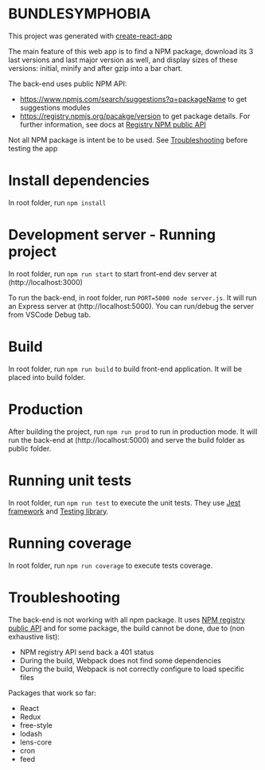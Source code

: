 # BUNDLESYMPHOBIA

This project was generated with [create-react-app](https://github.com/facebook/create-react-app)

The main feature of this web app is to find a NPM package, download its 3 last versions and last major version as well,
and display sizes of these versions: initial, minify and after gzip into a bar chart.

The back-end uses public NPM API: 
- https://www.npmjs.com/search/suggestions?q=packageName to get suggestions modules
- https://registry.npmjs.org/pacakge/version to get package details. For further information, see docs at [Registry NPM public API](https://github.com/npm/registry/blob/master/docs/REGISTRY-API.md)

Not all NPM package is intent be to be used. See [Troubleshooting](#troubleshooting) before testing the app

# Install dependencies

In root folder, run `npm install`

# Development server - Running project

In root folder, run `npm run start` to start front-end dev server at (http://localhost:3000)

To run the back-end, in root folder, run `PORT=5000 node server.js`. It will run an Express server at (http://localhost:5000). You can run/debug the server from VSCode Debug tab.

# Build

In root folder, run `npm run build` to build front-end application. It will be placed into build folder.

# Production

After building the project, run `npm run prod` to run in production mode. It will run the back-end at (http://localhost:5000) and serve the build folder as public folder.

# Running unit tests

In root folder, run `npm run test` to execute the unit tests. They use [Jest framework](https://jestjs.io/en/) and [Testing library](https://testing-library.com/).

# Running coverage

In root folder, run `npm run coverage` to execute tests coverage. 

# Troubleshooting

The back-end is not working with all npm package. It uses [NPM registry public API](https://registry.npmjs.org) and for some package, the build cannot be done, due to (non exhaustive list): 
- NPM registry API send back a 401 status
- During the build, Webpack does not find some dependencies
- During the build, Webpack is not correctly configure to load specific files

Packages that work so far: 
- React
- Redux
- free-style
- lodash
- lens-core
- cron
- feed
